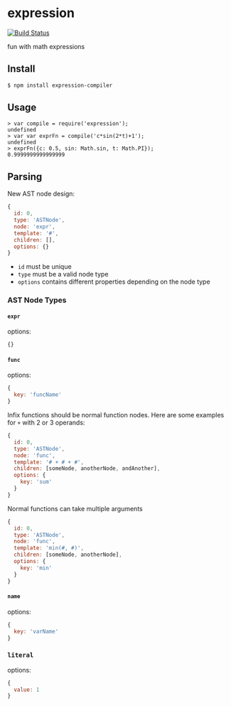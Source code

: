 expression
==========

[![Build Status](https://travis-ci.org/uniphil/expression-compiler.svg?branch=master)](https://travis-ci.org/uniphil/expression-compiler)

fun with math expressions


Install
-------

```bash
$ npm install expression-compiler
```


Usage
-----

```node
> var compile = require('expression');
undefined
> var var exprFn = compile('c*sin(2*t)+1');
undefined
> exprFn({c: 0.5, sin: Math.sin, t: Math.PI});
0.9999999999999999
```


Parsing
-------

New AST node design:

```javascript
{
  id: 0,
  type: 'ASTNode',
  node: 'expr',
  template: '#',
  children: [],
  options: {}
}
```

* `id` must be unique
* `type` must be a valid node type
* `options` contains different properties depending on the node type

### AST Node Types

#### `expr`

options:
```javascript
{}
```

#### `func`

options:
```javascript
{
  key: 'funcName'
}
```

Infix functions should be normal function nodes. Here are some examples for `+` with 2 or 3 operands:

```javascript
{
  id: 0,
  type: 'ASTNode',
  node: 'func',
  template: '# + # + #',
  children: [someNode, anotherNode, andAnother],
  options: {
    key: 'sum'
  }
}
```

Normal functions can take multiple arguments
```javascript
{
  id: 0,
  type: 'ASTNode',
  node: 'func',
  template: 'min(#, #)',
  children: [someNode, anotherNode],
  options: {
    key: 'min'
  }
}
```


#### `name`

options:
```javascript
{
  key: 'varName'
}
```

### `literal`

options:
```javascript
{
  value: 1
}
```
